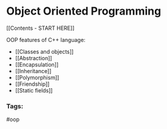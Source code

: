 # Object Oriented Programming 

[[Contents - START HERE]]

OOP features of C++ language: 
* [[Classes and objects]]
* [[Abstraction]]
* [[Encapsulation]]
* [[Inheritance]]
* [[Polymorphism]]
* [[Friendship]]
* [[Static fields]]

### Tags:
#oop